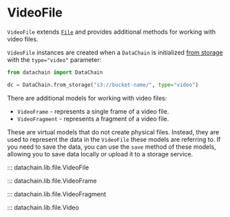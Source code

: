 # VideoFile

`VideoFile` extends [`File`](file.md) and provides additional methods for working with video files.

`VideoFile` instances are created when a `DataChain` is initialized [from storage](../datachain.md#datachain.lib.dc.DataChain.from_storage) with the `type="video"` parameter:

```python
from datachain import DataChain

dc = DataChain.from_storage("s3://bucket-name/", type="video")
```

There are additional models for working with video files:

- `VideoFrame` - represents a single frame of a video file.
- `VideoFragment` - represents a fragment of a video file.

These are virtual models that do not create physical files.
Instead, they are used to represent the data in the `VideoFile` these models are referring to.
If you need to save the data, you can use the `save` method of these models,
allowing you to save data locally or upload it to a storage service.

::: datachain.lib.file.VideoFile

::: datachain.lib.file.VideoFrame

::: datachain.lib.file.VideoFragment

::: datachain.lib.file.Video

